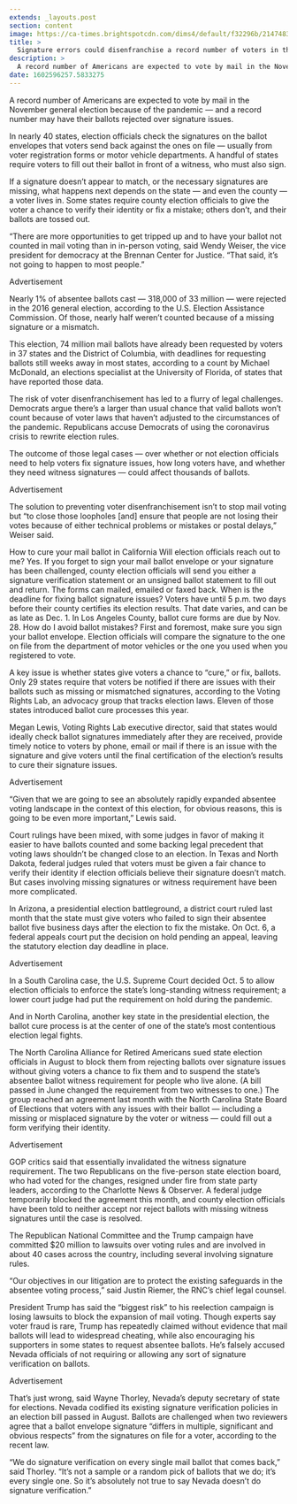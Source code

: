 ```yaml
--- 
extends: _layouts.post 
section: content 
image: https://ca-times.brightspotcdn.com/dims4/default/f32296b/2147483647/strip/true/crop/5760x3024+0+408/resize/1200x630!/quality/90/?url=https%3A%2F%2Fcalifornia-times-brightspot.s3.amazonaws.com%2F23%2F89%2F98307953498ea30bbbfd81208c89%2Felection-2020-18593.jpg 
title: > 
  Signature errors could disenfranchise a record number of voters in the election 
description: > 
  A record number of Americans are expected to vote by mail in the November general election because of the pandemic — and a record number may have their ballots rejected over signature issues.The outcome of those legal cases — over whether or not election officials need to help voters fix signature issues, how long voters have, and whether they need witness signatures — could affect thousands of ballots.How to cure your mail ballot in California Will election officials reach out to me?When is the deadline for fixing ballot signature issues?President Trump has said the “biggest risk” to his reelection campaign is losing lawsuits to block the expansion of mail voting. 
date: 1602596257.5833275 
--- 
```

A record number of Americans are expected to vote by mail in the November general election because of the pandemic — and a record number may have their ballots rejected over signature issues.

In nearly 40 states, election officials check the signatures on the ballot envelopes that voters send back against the ones on file — usually from voter registration forms or motor vehicle departments. A handful of states require voters to fill out their ballot in front of a witness, who must also sign.

If a signature doesn’t appear to match, or the necessary signatures are missing, what happens next depends on the state — and even the county — a voter lives in. Some states require county election officials to give the voter a chance to verify their identity or fix a mistake; others don’t, and their ballots are tossed out.

“There are more opportunities to get tripped up and to have your ballot not counted in mail voting than in in-person voting, said Wendy Weiser, the vice president for democracy at the Brennan Center for Justice. “That said, it’s not going to happen to most people.”

Advertisement

Nearly 1% of absentee ballots cast — 318,000 of 33 million — were rejected in the 2016 general election, according to the U.S. Election Assistance Commission. Of those, nearly half weren’t counted because of a missing signature or a mismatch.

This election, 74 million mail ballots have already been requested by voters in 37 states and the District of Columbia, with deadlines for requesting ballots still weeks away in most states, according to a count by Michael McDonald, an elections specialist at the University of Florida, of states that have reported those data.

The risk of voter disenfranchisement has led to a flurry of legal challenges. Democrats argue there’s a larger than usual chance that valid ballots won’t count because of voter laws that haven’t adjusted to the circumstances of the pandemic. Republicans accuse Democrats of using the coronavirus crisis to rewrite election rules.

The outcome of those legal cases — over whether or not election officials need to help voters fix signature issues, how long voters have, and whether they need witness signatures — could affect thousands of ballots.

Advertisement

The solution to preventing voter disenfranchisement isn’t to stop mail voting but “to close those loopholes [and] ensure that people are not losing their votes because of either technical problems or mistakes or postal delays,” Weiser said.

How to cure your mail ballot in California Will election officials reach out to me? Yes. If you forget to sign your mail ballot envelope or your signature has been challenged, county election officials will send you either a signature verification statement or an unsigned ballot statement to fill out and return. The forms can mailed, emailed or faxed back. When is the deadline for fixing ballot signature issues? Voters have until 5 p.m. two days before their county certifies its election results. That date varies, and can be as late as Dec. 1. In Los Angeles County, ballot cure forms are due by Nov. 28. How do I avoid ballot mistakes? First and foremost, make sure you sign your ballot envelope. Election officials will compare the signature to the one on file from the department of motor vehicles or the one you used when you registered to vote.

A key issue is whether states give voters a chance to “cure,” or fix, ballots. Only 29 states require that voters be notified if there are issues with their ballots such as missing or mismatched signatures, according to the Voting Rights Lab, an advocacy group that tracks election laws. Eleven of those states introduced ballot cure processes this year.

Megan Lewis, Voting Rights Lab executive director, said that states would ideally check ballot signatures immediately after they are received, provide timely notice to voters by phone, email or mail if there is an issue with the signature and give voters until the final certification of the election’s results to cure their signature issues.

Advertisement

“Given that we are going to see an absolutely rapidly expanded absentee voting landscape in the context of this election, for obvious reasons, this is going to be even more important,” Lewis said.

Court rulings have been mixed, with some judges in favor of making it easier to have ballots counted and some backing legal precedent that voting laws shouldn’t be changed close to an election. In Texas and North Dakota, federal judges ruled that voters must be given a fair chance to verify their identity if election officials believe their signature doesn’t match. But cases involving missing signatures or witness requirement have been more complicated.

In Arizona, a presidential election battleground, a district court ruled last month that the state must give voters who failed to sign their absentee ballot five business days after the election to fix the mistake. On Oct. 6, a federal appeals court put the decision on hold pending an appeal, leaving the statutory election day deadline in place.

Advertisement

In a South Carolina case, the U.S. Supreme Court decided Oct. 5 to allow election officials to enforce the state’s long-standing witness requirement; a lower court judge had put the requirement on hold during the pandemic.

And in North Carolina, another key state in the presidential election, the ballot cure process is at the center of one of the state’s most contentious election legal fights.

The North Carolina Alliance for Retired Americans sued state election officials in August to block them from rejecting ballots over signature issues without giving voters a chance to fix them and to suspend the state’s absentee ballot witness requirement for people who live alone. (A bill passed in June changed the requirement from two witnesses to one.) The group reached an agreement last month with the North Carolina State Board of Elections that voters with any issues with their ballot — including a missing or misplaced signature by the voter or witness — could fill out a form verifying their identity.

Advertisement

GOP critics said that essentially invalidated the witness signature requirement. The two Republicans on the five-person state election board, who had voted for the changes, resigned under fire from state party leaders, according to the Charlotte News & Observer. A federal judge temporarily blocked the agreement this month, and county election officials have been told to neither accept nor reject ballots with missing witness signatures until the case is resolved.

The Republican National Committee and the Trump campaign have committed $20 million to lawsuits over voting rules and are involved in about 40 cases across the country, including several involving signature rules.

“Our objectives in our litigation are to protect the existing safeguards in the absentee voting process,” said Justin Riemer, the RNC’s chief legal counsel.

President Trump has said the “biggest risk” to his reelection campaign is losing lawsuits to block the expansion of mail voting. Though experts say voter fraud is rare, Trump has repeatedly claimed without evidence that mail ballots will lead to widespread cheating, while also encouraging his supporters in some states to request absentee ballots. He’s falsely accused Nevada officials of not requiring or allowing any sort of signature verification on ballots.

Advertisement

That’s just wrong, said Wayne Thorley, Nevada’s deputy secretary of state for elections. Nevada codified its existing signature verification policies in an election bill passed in August. Ballots are challenged when two reviewers agree that a ballot envelope signature “differs in multiple, significant and obvious respects” from the signatures on file for a voter, according to the recent law.

“We do signature verification on every single mail ballot that comes back,” said Thorley. “It’s not a sample or a random pick of ballots that we do; it’s every single one. So it’s absolutely not true to say Nevada doesn’t do signature verification.”